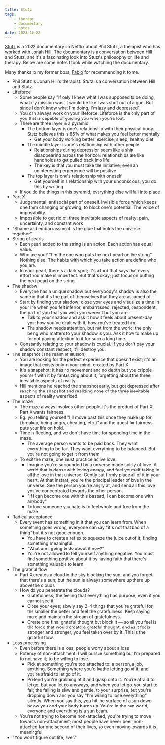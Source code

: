 ```yaml
---
title: Stutz
tags: 
    - therapy
    - documentary
    - notes
date: 2023-10-22
---
```


[Stutz](https://en.wikipedia.org/wiki/Stutz_(film)) is a 2022 documentary on Netflix about Phil Stutz, a therapist who has worked with Jonah Hill. The documentary is a conversation between Hill and Stutz, and it's a fascinating look into Stutz's philosophy on life and therapy. Below are some notes I took while watching the documentary.

Many thanks to my former boss, [Fabio](https://twitter.com/fabioberger123) for recommending it to me.

- Phil Stutz is Jonah Hill's therapist: *Stutz* is a conversation between Hill and Stutz.
- Lifeforce
    - Some people say "If only I knew what I was supposed to be doing, what my mission was, it would be like I was shot out of a gun. But since I don't know what I'm doing, I'm lazy and depressed".
    - You can always work on your lifeforce. Lifeforce is the only part of you that is capable of guiding you when you're lost. 
    - There are three layer in a pyramid
        - The bottom layer is one's relationship with their physical body. Stutz believes this is 85% of what makes you feel better mentally
            - Get your body working better: exercise, sleep, healthy diet
        - The middle layer is one's relationship with other people
            - Relationships during depression seem like a ship disappearing across the horizon; relationships are like handholds to get pulled back into life.
            - The key is that you must take the initiative; even an uninteresting experience will be positive.
        - The top layer is one's relationship with oneself
            - Get yourself in a relationship with your unconscious; you do this by writing
    - If you do the things in this pyramid, everything else will fall into place
- Part X
    - Judgemental, antisocial part of oneself. Invisible force which keeps one from changing or growing, to block one's potential. The voice of impossibility.
    - Impossible to get rid of: three inevitable aspects of reality: pain, uncertainty, and constant work
- "Shame and embarrassment is the glue that holds the universe together"
- String of pearls
    - Each pearl added to the string is an action. Each action has equal value. 
    - Who are you? "I'm the one who puts the next pearl on the string". Nothing else. The habits with which you take action are define who you are.
    - In each pearl, there's a dark spot; it's a turd that says that every effort you make is imperfect. But that's okay; just focus on putting the next pearl on the string.
- The shadow
    - Everyone has a unique shadow but everybody's shadow is also the same in that it's the part of themselves that they are ashamed of.
    - Start by finding your shadow; close your eyes and visualize a time in your life when you felt inferior, embarrassed, rejected, despondent, the part of you that you wish you weren't but you are.
        - Talk to your shadow and ask it how it feels about present-day you; how you've dealt with it, how you've treated him.
        - The shadow needs attention, but not from the world; the only being who matters to your shadow is you. Ask it how to make up for not paying attention to it for such a long time.
    - Constantly relating to your shadow is crucial. If you don't pay your shadow constant respect, it'll destroy you.
- The snapshot (The realm of illusion)
    - You are looking for the perfect experience that doesn't exist; it's an image that exists only in your mind, created by Part X
    - It's a snapshot; it has no movement and no depth but you cripple yourself with it by fantasizing about it, forgetting about the three inevitable aspects of reality
    - Hill mentions he reached the snapshot early, but got depressed after reaching the snapshot and realizing none of the three inevitable aspects of reality were fixed
- The maze
    - The maze always involves other people. It's the product of Part X. Part X wants fairness.
    - Eg. you telling yourself "I'll move past this once they make up for {breakup, being angry, cheating, etc.}" and the quest for fairness puts your life on hold.
    - Time is fleeting, and we don't have time for spending time in the maze.
        - The average person wants to be paid back. They want everything to be fair. They want everything to be balanced. But you're not going to get it from them
    - To exit the maze, one must practice active love:
        - Imagine you're surrounded by a universe made solely of love. A world that is dense with loving energy, and feel yourself taking in all the love in that universe. Gently but firmly place all of it in your heart. At that instant, you're the principal leader of love in the universe. See the person you're angry at, and send all this love you've concentrated towards the other person.
        - "If I can become one with this bastard, I can become one with anybody"
        - To love someone you hate is to feel whole and free from the maze
- Radical acceptance
    - Every event has something in it that you can learn from. When something goes wrong, everyone can say "it's not that bad of a thing" but it's not good enough. 
        - You have to create a reflex to squeeze the juice out of it; finding something meaningful.
        - "What am I going to do about it now?"
        - You're not allowed to tell yourself anything negative. You must find something positive about it by having faith that there's something valuable to learn
- The grateful flow
    - Part X creates a cloud in the sky blocking the sun, and you forget that there's a sun; but the sun is always somewhere up there up above the clouds
    - How do you penetrate the clouds?
        - Gratefulness; the feeling that everything has purpose, even if you cannot see it
        - Close your eyes; slowly say 2-4 things that you're grateful for, the smaller the better and feel the gratefulness. Keep saying more and maintain the stream of gratefulness. 
        - Create one final grateful thought but block it — so all you feel is the force that would create a grateful thought, and as it feels stronger and stronger, you feel taken over by it. This is the grateful flow.
- Loss processing
    - Even before there is a loss, people worry about a loss
    - Potency of non-attachment: I will pursue something but I'm prepared to not have it; to be willing to lose.
        - Pick at something you're too attached to: a person, a job, anything. Something where you'd loathe letting go of it, and you're afraid to let go of it.
        - Pretend you're grabbing at it and grasp onto it. You're afraid to let go, but you let go anyways, and when you let go, you start to fall; the falling is slow and gentle, to your surprise, but you're dropping down and you say "I'm willing to lose everything" silently. When you say this, you hit the surface of a sun down below you and your body burns up. You're in the sun world, everyone and everything is a sun beam.
    - You're not trying to become non-attached, you're trying to move towards non-attachment; most people have never been non-attached for one second of their lives, so even moving towards it is meaningful
- "You won't figure out life, ever."